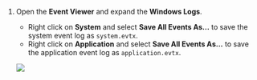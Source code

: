 1. Open the **Event Viewer** and expand the **Windows Logs**.

    - Right click on **System** and select **Save All Events As...** to save the system event log as `system.evtx`.
    - Right click on **Application** and select **Save All Events As...** to save the application event log as `application.evtx`.

    ![](https://joji.blob.core.windows.net/recipe/application-system-event-logs-1.png)
